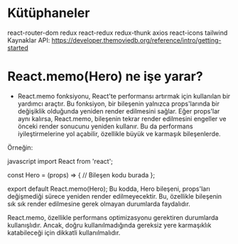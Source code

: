 # Kütüphaneler

react-router-dom
redux
react-redux
redux-thunk
axios
react-icons
tailwind
Kaynaklar
API: https://developer.themoviedb.org/reference/intro/getting-started

# React.memo(Hero) ne işe yarar?

- React.memo fonksiyonu, React'te performansı artırmak için kullanılan bir yardımcı araçtır. Bu fonksiyon, bir bileşenin yalnızca props'larında bir değişiklik olduğunda yeniden render edilmesini sağlar. Eğer props'lar aynı kalırsa, React.memo, bileşenin tekrar render edilmesini engeller ve önceki render sonucunu yeniden kullanır. Bu da performans iyileştirmelerine yol açabilir, özellikle büyük ve karmaşık bileşenlerde.

Örneğin:

javascript
import React from 'react';

const Hero = (props) => {
// Bileşen kodu burada
};

export default React.memo(Hero);
Bu kodda, Hero bileşeni, props'ları değişmediği sürece yeniden render edilmeyecektir. Bu, özellikle bileşenin sık sık render edilmesine gerek olmayan durumlarda faydalıdır.

React.memo, özellikle performans optimizasyonu gerektiren durumlarda kullanışlıdır. Ancak, doğru kullanılmadığında gereksiz yere karmaşıklık katabileceği için dikkatli kullanılmalıdır.
